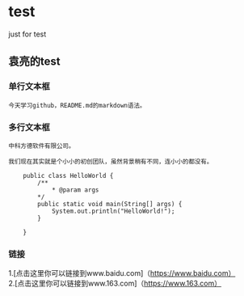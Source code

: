 test
====

just for test

袁亮的test
----------------
### 单行文本框
    今天学习github，README.md的markdown语法。
### 多行文本框
    中科方德软件有限公司。
    
    我们现在其实就是个小小的初创团队，虽然背景稍有不同，连小小的都没有。
    
        public class HelloWorld {
            /**
                * @param args
            */
            public static void main(String[] args) {
                System.out.println("HelloWorld!");
            }

        }

### 链接
1.[点击这里你可以链接到www.baidu.com]（https://www.baidu.com）<br />
2.[点击这里你可以链接到www.163.com]（https://www.163.com）<br />
